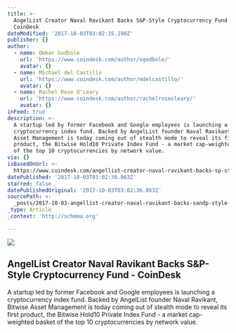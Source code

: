 ```yaml
---
title: >-
  AngelList Creator Naval Ravikant Backs S&P-Style Cryptocurrency Fund -
  CoinDesk
dateModified: '2017-10-03T03:02:35.190Z'
publisher: {}
author:
  - name: Omkar Godbole
    url: 'https://www.coindesk.com/author/ogodbole/'
    avatar: {}
  - name: Michael del Castillo
    url: 'https://www.coindesk.com/author/mdelcastillo/'
    avatar: {}
  - name: Rachel Rose O'Leary
    url: 'https://www.coindesk.com/author/rachelroseoleary/'
    avatar: {}
inFeed: true
description: >-
  A startup led by former Facebook and Google employees is launching a
  cryptocurrency index fund. Backed by AngelList founder Naval Ravikant, Bitwise
  Asset Management is today coming out of stealth mode to reveal its first
  product, the Bitwise Hold10 Private Index Fund - a market cap-weighted basket
  of the top 10 cryptocurrencies by network value.
via: {}
isBasedOnUrl: >-
  https://www.coindesk.com/angellist-creator-naval-ravikant-backs-sp-style-cryptocurrency-fund/
datePublished: '2017-10-03T03:02:36.863Z'
starred: false
datePublishedOriginal: '2017-10-03T03:02:36.863Z'
sourcePath: >-
  _posts/2017-10-03-angellist-creator-naval-ravikant-backs-sandp-style-cryptocurre.md
_type: Article
_context: 'http://schema.org'

---
```

<article style=""><img src="https://media.coindesk.com/uploads/2017/08/naval-consensus-2017.jpeg" /><h1>AngelList Creator Naval Ravikant Backs S&amp;P-Style Cryptocurrency Fund - CoinDesk</h1><p>A startup led by former Facebook and Google employees is launching a cryptocurrency index fund. Backed by AngelList founder Naval Ravikant, Bitwise Asset Management is today coming out of stealth mode to reveal its first product, the Bitwise Hold10 Private Index Fund - a market cap-weighted basket of the top 10 cryptocurrencies by network value.</p></article>